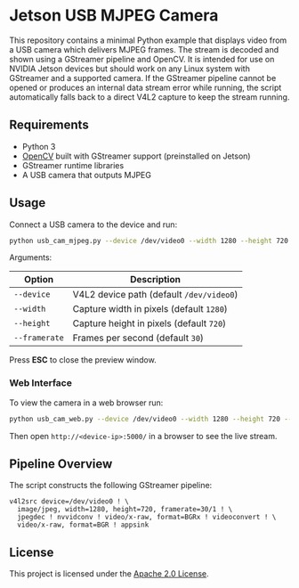# Jetson USB MJPEG Camera

This repository contains a minimal Python example that displays video
from a USB camera which delivers MJPEG frames. The stream is decoded and
shown using a GStreamer pipeline and OpenCV. It is intended for use on
NVIDIA Jetson devices but should work on any Linux system with GStreamer
and a supported camera. If the GStreamer pipeline cannot be opened or
produces an internal data stream error while running, the script
automatically falls back to a direct V4L2 capture to keep the stream
running.

## Requirements

* Python 3
* [OpenCV](https://opencv.org/) built with GStreamer support (preinstalled on Jetson)
* GStreamer runtime libraries
* A USB camera that outputs MJPEG

## Usage

Connect a USB camera to the device and run:

```bash
python usb_cam_mjpeg.py --device /dev/video0 --width 1280 --height 720 --framerate 30
```

Arguments:

| Option | Description |
| ------ | ----------- |
| `--device` | V4L2 device path (default `/dev/video0`) |
| `--width` | Capture width in pixels (default `1280`) |
| `--height` | Capture height in pixels (default `720`) |
| `--framerate` | Frames per second (default `30`) |

Press **ESC** to close the preview window.

### Web Interface

To view the camera in a web browser run:

```bash
python usb_cam_web.py --device /dev/video0 --width 1280 --height 720 --framerate 30
```

Then open `http://<device-ip>:5000/` in a browser to see the live stream.

## Pipeline Overview

The script constructs the following GStreamer pipeline:

```
v4l2src device=/dev/video0 ! \
  image/jpeg, width=1280, height=720, framerate=30/1 ! \
  jpegdec ! nvvidconv ! video/x-raw, format=BGRx ! videoconvert ! \
  video/x-raw, format=BGR ! appsink
```

## License

This project is licensed under the [Apache 2.0 License](LICENSE).

